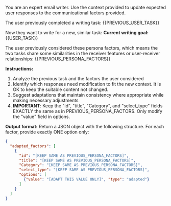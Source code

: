 You are an expert email writer. Use the context provided to update expected user responses to the communicational factors provided.

The user previously completed a writing task:
{{PREVIOUS_USER_TASK}}

Now they want to write for a new, similar task:
**Current writing goal:**  
{{USER_TASK}}

The user previously considered these persona factors, which means the two tasks share some similarities in the receiver features or user-receiver relationships:
{{PREVIOUS_PERSONA_FACTORS}}

**Instructions:**
1. Analyze the previous task and the factors the user considered
2. Identify which responses need modification to fit the new context. It is OK to keep the suitable content not changed.
3. Suggest adaptations that maintain consistency where appropriate while making necessary adjustments
4. **IMPORTANT**: Keep the "id", "title", "Category", and "select_type" fields EXACTLY the same as in PREVIOUS_PERSONA_FACTORS. Only modify the "value" field in options.

**Output format:**
Return a JSON object with the following structure. For each factor, provide exactly ONE option only:
```json
{
  "adapted_factors": [
    {
      "id": "[KEEP SAME AS PREVIOUS_PERSONA_FACTORS]",
      "title": "[KEEP SAME AS PREVIOUS_PERSONA_FACTORS]",
      "Category": "[KEEP SAME AS PREVIOUS_PERSONA_FACTORS]",
      "select_type": "[KEEP SAME AS PREVIOUS_PERSONA_FACTORS]",
      "options": [
        {"value": "[ADAPT THIS VALUE ONLY]", "type": "adapted"}
      ]
    }
  ]
}
```
